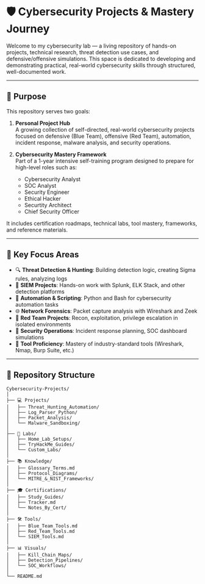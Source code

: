 # 🛡️ Cybersecurity Projects & Mastery Journey

Welcome to my cybersecurity lab — a living repository of hands-on projects, technical research, threat detection use cases, and defensive/offensive simulations. This space is dedicated to developing and demonstrating practical, real-world cybersecurity skills through structured, well-documented work.

---

## 🚀 Purpose

This repository serves two goals:

1. **Personal Project Hub**  
   A growing collection of self-directed, real-world cybersecurity projects focused on defensive (Blue Team), offensive (Red Team), automation, incident response, malware analysis, and security operations.

2. **Cybersecurity Mastery Framework**  
   Part of a 1-year intensive self-training program designed to prepare for high-level roles such as:
   - Cybersecurity Analyst  
   - SOC Analyst    
   - Security Engineer
   - Ethical Hacker
   - Securtity Architect
   - Chief Security Officer

It includes certification roadmaps, technical labs, tool mastery, frameworks, and reference materials.

---

## 🧠 Key Focus Areas

- 🔍 **Threat Detection & Hunting**: Building detection logic, creating Sigma rules, analyzing logs  
- 🧪 **SIEM Projects**: Hands-on work with Splunk, ELK Stack, and other detection platforms  
- 🐍 **Automation & Scripting**: Python and Bash for cybersecurity automation tasks  
- 🌐 **Network Forensics**: Packet capture analysis with Wireshark and Zeek  
- 🎯 **Red Team Projects**: Recon, exploitation, privilege escalation in isolated environments  
- 🔐 **Security Operations**: Incident response planning, SOC dashboard simulations  
- 🧰 **Tool Proficiency**: Mastery of industry-standard tools (Wireshark, Nmap, Burp Suite, etc.)

---

## 📁 Repository Structure

```text
Cybersecurity-Projects/
│
├── 💻 Projects/
│   ├── Threat_Hunting_Automation/
│   ├── Log_Parser_Python/
│   ├── Packet_Analysis/
│   └── Malware_Sandboxing/
│
├── 🧪 Labs/
│   ├── Home_Lab_Setups/
│   ├── TryHackMe_Guides/
│   └── Custom_Labs/
│
├── 📚 Knowledge/
│   ├── Glossary_Terms.md
│   ├── Protocol_Diagrams/
│   └── MITRE_&_NIST_Frameworks/
│
├── 🎓 Certifications/
│   ├── Study_Guides/
│   ├── Tracker.md
│   └── Notes_By_Cert/
│
├── 🛠️ Tools/
│   ├── Blue_Team_Tools.md
│   ├── Red_Team_Tools.md
│   └── SIEM_Tools.md
│
├── 📊 Visuals/
│   ├── Kill_Chain_Maps/
│   ├── Detection_Pipelines/
│   └── SOC_Workflows/
│
└── README.md
